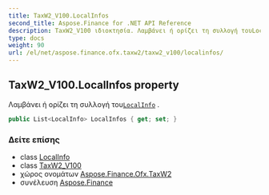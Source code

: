 ```yaml
---
title: TaxW2_V100.LocalInfos
second_title: Aspose.Finance for .NET API Reference
description: TaxW2_V100 ιδιοκτησία. Λαμβάνει ή ορίζει τη συλλογή τουLocalInfo .
type: docs
weight: 90
url: /el/net/aspose.finance.ofx.taxw2/taxw2_v100/localinfos/
---
```

## TaxW2_V100.LocalInfos property

Λαμβάνει ή ορίζει τη συλλογή του[`LocalInfo`](../../localinfo/) .

```csharp
public List<LocalInfo> LocalInfos { get; set; }
```

### Δείτε επίσης

* class [LocalInfo](../../localinfo/)
* class [TaxW2_V100](../)
* χώρος ονομάτων [Aspose.Finance.Ofx.TaxW2](../../taxw2_v100/)
* συνέλευση [Aspose.Finance](../../../)


